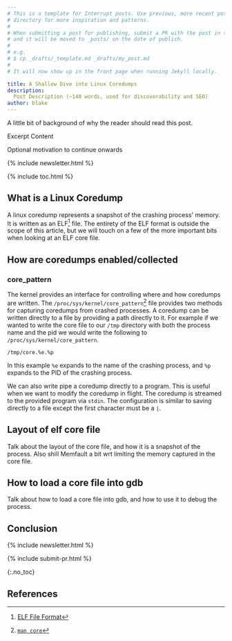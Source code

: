 ```yaml
---
# This is a template for Interrupt posts. Use previous, more recent posts from the _posts/
# directory for more inspiration and patterns.
#
# When submitting a post for publishing, submit a PR with the post in the _drafts/ directory
# and it will be moved to _posts/ on the date of publish.
#
# e.g.
# $ cp _drafts/_template.md _drafts/my_post.md
#
# It will now show up in the front page when running Jekyll locally.

title: A Shallow Dive into Linux Coredumps
description:
  Post Description (~140 words, used for discoverability and SEO)
author: blake
---
```


A little bit of background of why the reader should read this post.

<!-- excerpt start -->

Excerpt Content

<!-- excerpt end -->

Optional motivation to continue onwards

{% include newsletter.html %}

{% include toc.html %}

## What is a Linux Coredump

A linux coredump represents a snapshot of the crashing process' memory. It is written as an ELF[^elf_format] file. The entirety of the ELF format is outside the scope of this article, but we will touch on a few of the more important bits when looking at an ELF core file.

## How are coredumps enabled/collected

### core_pattern

The kernel provides an interface for controlling where and how coredumps are written. The `/proc/sys/kernel/core_pattern`[^man_core] file provides two methods for capturing coredumps from crashed processes. A coredump can be written directly to a file by providing a path directly to it. For example if we wanted to write the core file to our `/tmp` directory with both the process name and the pid we would write the following to `/proc/sys/kernel/core_pattern`.

```
/tmp/core.%e.%p
```

In this example `%e` expands to the name of the crashing process, and `%p` expands to the PID of the crashing process.

We can also write pipe a coredump directly to a program. This is useful when we want to modify the coredump in flight. The coredump is streamed to the provided program via `stdin`. The configuration is similar to saving directly to a file except the first character must be a `|`.

## Layout of elf core file

Talk about the layout of the core file, and how it is a snapshot of the process.
Also shill Memfault a bit wrt limiting the memory captured in the core file.

## How to load a core file into gdb

Talk about how to load a core file into gdb, and how to use it to debug the
process.

## Conclusion



<!-- Interrupt Keep START -->
{% include newsletter.html %}

{% include submit-pr.html %}
<!-- Interrupt Keep END -->

{:.no_toc}

## References

<!-- prettier-ignore-start -->
[^elf_format]: [ELF File Format](https://refspecs.linuxfoundation.org/elf/elf.pdf)
[^man_core]: [`man core`](https://man7.org/linux/man-pages/man5/core.5.html)
[^man_ulimit]: [`man ulimit`](https://man7.org/linux/man-pages/man3/ulimit.3.html)
<!-- prettier-ignore-end -->

